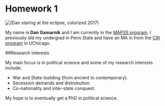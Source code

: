 # Homework 1
![(Dan staring at the eclipse, colorized 2017) ](https://scontent-ort2-1.xx.fbcdn.net/v/t1.0-9/20993986_10213689893712719_8739776448214566993_n.jpg?oh=9e23fa8437a69f3a8fab268646be850b&oe=5A4B2BB4)  

My name is **Dan Gamarnik** and I am currently in the [MAPSS program](https://mapss.uchicago.edu/). I previously did my undergrad in Penn State and have an MA in from the [CIR program](https://cir.uchicago.edu/) in UChicago.  

##Research interests

My main focus is in political science and some of my research interests include:

* War and State-building (from ancient to contemporary).
* Secession demands and distrobution. 
* Co-nationality and inter-state conquest.

My hope is to eventually get a PhD in political science. 
